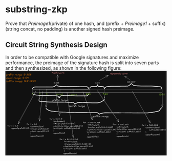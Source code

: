 # substring-zkp
Prove that *Preimage1*(private) of one hash, and (prefix + *Preimage1* + suffix)(string concat, no padding) is another signed hash preimage.

## Circuit String Synthesis Design
In order to be compatible with Google signatures and maximize performance, the preimage of the signature hash is split into seven parts and then synthesized, as shown in the following figure:
![img.png](img.png)